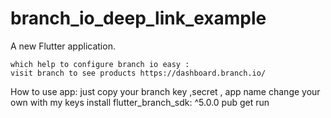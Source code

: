 # branch_io_deep_link_example

A new Flutter application.

    which help to configure branch io easy :
    visit branch to see products https://dashboard.branch.io/

How to use app:
  just copy your branch key ,secret , app name
  change your own with my keys
  install flutter_branch_sdk: ^5.0.0
  pub get
  run

